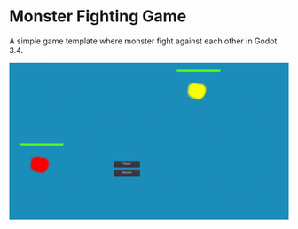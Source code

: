 # Monster Fighting Game
A simple game template where monster fight against each other in Godot 3.4.

![Monster Fight animation](docs/monster_fight.gif?raw=true)
